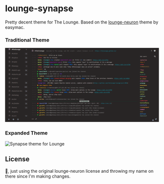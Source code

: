 # lounge-synapse

Pretty decent theme for The Lounge. Based on the [lounge-neuron](https://github.com/easymac/lounge-neuron) theme by easymac.


### Traditional Theme

![Synapse theme for Lounge](https://raw.githubusercontent.com/DanielOaks/lounge-synapse/master/preview-traditional.png)


### Expanded Theme

![Synapse theme for Lounge](https://raw.githubusercontent.com/DanielOaks/lounge-synapse/master/preview-expanded_.png)


## License

:shrug:, just using the original lounge-neuron license and throwing my name on there since I'm making changes.

